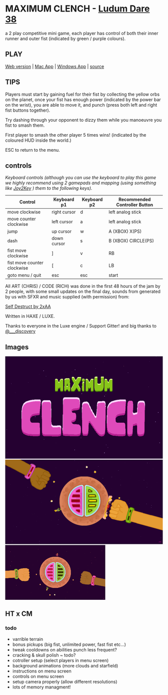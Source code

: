 # MAXIMUM CLENCH - [Ludum Dare 38](https://ldjam.com/events/ludum-dare/38/maximum-clench)

a 2 play competitive mini game, each player has control of both their inner runner and outer fist (indicated by green / purple colours).

## PLAY

[Web version](http://www.hypertrifle.com/fist.html) | [Mac App](http://www.hypertrifle.com/fist_mac.zip) | [Windows App](http://www.hypertrifle.com/fist_pc.zip) | [source](https://github.com/hypertrifle/LD38)

## TIPS

Players must start by gaining fuel for their fist by collecting the yellow orbs on the planet, once your fist has enough power (indicated by the power bar on the wrist), you are able to move it, and punch (press both left and right fist buttons together).

Try dashing through your opponent to dizzy them while you manoeuvre you fist to smash them.

First player to smash the other player 5 times wins! (indicated by the coloured HUD inside the world.)

ESC to return to the menu.

## controls

*Keyboard controls (although you can use the keyboard to play this game we highly recommend using 2 gamepads and mapping (using something like [Joy2Key](http://joytokey.net/en/) ) them to the following keys).*

| Control                     | Keyboard p1  | Keyboard p2 | Recommended Controller Button |
|-----------------------------|--------------|-------------|-------------------------------|
| move clockwise              | right cursor | d           | left analog stick             |
| move counter clockwise      | left cursor  | a           | left analog stick             |
| jump                        | up cursor    | w           | A (XBOX) X(PS)                |
| dash                        | down cursor  | s           | B (XBOX) CIRCLE(PS)           |
| fist move clockwise         | ]            | v           | RB                            |
| fist move counter clockwise | [            | c           | LB                            |
| goto menu / quit | esc            | esc           | start                            |


All ART (CHRIS) / CODE (RICH) was done in the first 48 hours of the jam by 2 people, with some small updates on the final day, sounds from generated by us with SFXR and music supplied (with permission) from:

[Self Destruct by 2xAA](https://ucollective.org/audio/2xAA/self+destruct+%E2%9A%A0%EF%B8%8E/)

Written in HAXE / LUXE.

Thanks to everyone in the Luxe engine / Support Gitter! and big thanks to [@___discovery](https://twitter.com/___discovery/)

 ## Images

 ![LOGO](https://raw.githubusercontent.com/hypertrifle/LD38/master/assets/promo/title.png "maximum clench")
 ![Screenshot](https://raw.githubusercontent.com/hypertrifle/LD38/master/assets/promo/ss1.png "maximum clench")
 ![gameplay](https://raw.githubusercontent.com/hypertrifle/LD38/master/assets/promo/cap2.gif "maximum clench")


## HT x CM

### todo
- varrible terrain
- bonus pickups (big fist, unlimited power, fast fist etc...)
- tweak cooldowns on abilities punch less frequent?
- cracking & skull polish ~ todo?
- cotroller setup (select players in menu screen)
- background animations (more clouds and starfield) 
- instructions on menu screen
- controls on menu screen
- setup camera properly (allow different resolutions)
- lots of memory managment!



